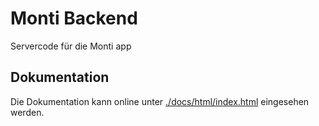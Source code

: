 # Monti Backend

Servercode für die Monti app

## Dokumentation

Die Dokumentation kann online unter 
[./docs/html/index.html](./docs/html/index.html)
eingesehen werden.
